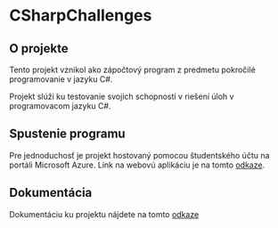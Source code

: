 # CSharpChallenges

## O projekte

Tento projekt vznikol ako zápočtový program z predmetu pokročilé programovanie v jazyku C#.

Projekt slúži ku testovanie svojich schopností v riešení úloh v programovacom jazyku C#.

## Spustenie programu

Pre jednoduchosť je projekt hostovaný pomocou študentského účtu na portáli Microsoft Azure. Link na webovú aplikáciu je na tomto [odkaze](https://charpchallenges.azurewebsites.net/).

## Dokumentácia

Dokumentáciu ku projektu nájdete na tomto [odkaze](dokumentacia.md)